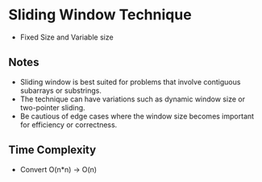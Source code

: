 # Sliding Window Technique
- Fixed Size and Variable size

## Notes
- Sliding window is best suited for problems that involve contiguous subarrays or substrings.
- The technique can have variations such as dynamic window size or two-pointer sliding.
- Be cautious of edge cases where the window size becomes important for efficiency or correctness.

## Time Complexity
- Convert O(n*n)  ->  O(n) 